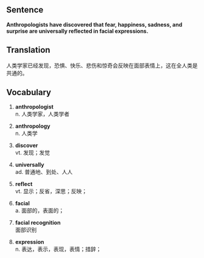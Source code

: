 ## Sentence

**Anthropologists have discovered that fear, happiness, sadness, and surprise are universally reflected in facial expressions.**   

## Translation

人类学家已经发现，恐惧、快乐、悲伤和惊奇会反映在面部表情上，这在全人类是共通的。   

## Vocabulary   

1. **anthropologist**      
n. 人类学家，人类学者     

2. **anthropology**      
n. 人类学      

3. **discover**      
vt. 发现；发觉      

4. **universally**      
ad. 普通地、到处、人人      

5. **reflect**      
vt. 显示；反省，深思；反映；      

6. **facial**        
a. 面部的，表面的；      

7. **facial recognition**      
面部识别       

8. **expression**      
n. 表达，表示，表现，表情；措辞；      

